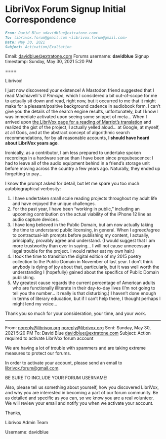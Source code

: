 # LibriVox Forum Signup Initial Correspondence

```md
From: David Blue <davidblue@extratone.com>
To: librivox.forum@gmail.com <librivox.forum@gmail.com>
Date: May 30, 2021
Subject: Activation/Exaltation
```

Email: davidblue@extratone.com
Forums username: **davidblue**
Signup timestamp: Sunday, May 30, 2021 5:20 PM

====

Librivox!

I just now discovered your existence! A Mastodon friend suggested that I read Machiavelli's *II Principe*, which I considered a bit out-of-scope for me to actually sit down and read, right now, but it occurred to me that it might make for a pleasant/positive background cadence in audiobook form. I can’t give you the details of the search engine results, unfortunately, but I know I was immediate activated upon seeing some snippet of meta… When I arrived upon [the LibriVox page for a reading of Marriot’s translation](https://librivox.org/the-prince-by-niccolo-machiavelli/) and realized the gist of the project, I actually yelled aloud… at Google, at myself, at all Gods, and at the abstract concept of algorithmic search recommendations, for by all reasonable accounts, **I should have heard about LibriVox years ago**. 

Ironically, as a contributor, I am less prepared to undertake spoken recordings in a hardware sense than I have been since prepubescence: I had to leave all of the audio equipment behind in a friend’s storage unit before moving across the country a few years ago. Naturally, they ended up forgetting to pay…

I know the prompt asked for detail, but let me spare you too much autobiographical verbosity:

1. I have undertaken small scale reading projects throughout my adult life and have enjoyed the unique challenges.
2. For the past year, I have been “working in public,” including an upcoming contribution on the actual viability of the iPhone 12 line as audio capture devices.
3. I have long believed in the Public Domain, but am now actually taking the time to understand public licensing, in general. When I agreed/agree to contractual-ish prompts before publishing my content, I actually, principally, provably agree and understand. (I would suggest that I am more trustworthy than ever in saying… I will not cause unnecessary legal trouble for the project. I would rather eat my own hair.)
4. I took the time to transition the digital edition of my 2015 poetry collection to the Public Domain in November of last year. I don’t think anybody is dying of joy about that, particularly, but it was well worth the understanding I (hopefully) gained about the specifics of Public Domain publishing.
5. My greatest cause regards the current percentage of American adults who are functionally illiterate in their day-to-day lives (I’m not going to tell you the number… it really is that disturbing.) I haven’t done enough in terms of literary education, but if I can’t help there, I thought perhaps I might lend my voice…


Thank you so much for your consideration, your time, and your work.

---

From: noreply@librivox.org <noreply@librivox.org> 
Sent: Sunday, May 30, 2021 5:20 PM
To: David Blue <davidblue@extratone.com>
Subject: Action required to activate LibriVox forum account

We are having a lot of trouble with spammers and are taking extreme measures to protect our forums.

In order to activate your account, please send an email to librivox.forum@gmail.com.

BE SURE TO INCLUDE YOUR FORUM USERNAME!

Also, please tell us something about yourself, how you discovered LibriVox, and why you are interested in becoming a part of our forum community. Be as detailed and specific as you can, so we know you are a real volunteer. We will review your email and notify you when we activate your account.

Thanks,

Librivox Admin Team

Username: davidblue